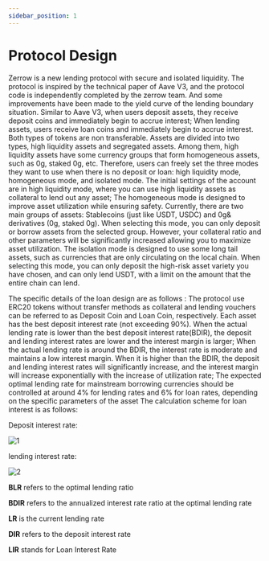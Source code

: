 ```yaml
---
sidebar_position: 1
---
```


# Protocol Design

Zerrow is a new lending protocol with secure and isolated liquidity.
The protocol is inspired by the technical paper of Aave V3, and the protocol code is independently completed by the zerrow team. And some improvements have been made to the yield curve of the lending boundary situation.
Similar to Aave V3, when users deposit assets, they receive deposit coins and immediately begin to accrue interest; When lending assets, users receive loan coins and immediately begin to accrue interest.
Both types of tokens are non transferable. Assets are divided into two types, high liquidity assets and segregated assets. Among them, high liquidity assets have some currency groups that form homogeneous assets, such as 0g, staked 0g, etc.
Therefore, users can freely set the three modes they want to use when there is no deposit or loan: high liquidity mode, homogeneous mode, and isolated mode.
The initial settings of the account are in high liquidity mode, where you can use high liquidity assets as collateral to lend out any asset;
The homogeneous mode is designed to improve asset utilization while ensuring safety. Currently, there are two main groups of assets: Stablecoins (just like USDT, USDC) and 0g& derivatives (0g, staked 0g). When selecting this mode, you can only deposit or borrow assets from the selected group. However, your collateral ratio and other parameters will be significantly increased allowing you to maximize asset utilization.
The isolation mode is designed to use some long tail assets, such as currencies that are only circulating on the local chain. When selecting this mode, you can only deposit the high-risk asset variety you have chosen, and can only lend USDT, with a limit on the amount that the entire chain can lend.

The specific details of the loan design are as follows :
The protocol use ERC20 tokens without transfer methods as collateral and lending vouchers can be referred to as Deposit Coin and Loan Coin, respectively.
Each asset has the best deposit interest rate (not exceeding 90%). When the actual lending rate is lower than the best deposit interest rate(BDIR), the deposit and lending interest rates are lower and the interest margin is larger; When the actual lending rate is around the BDIR, the interest rate is moderate and maintains a low interest margin. When it is higher than the BDIR, the deposit and lending interest rates will significantly increase, and the interest margin will increase exponentially with the increase of utilization rate;
The expected optimal lending rate for mainstream borrowing currencies should be controlled at around 4% for lending rates and 6% for loan rates, depending on the specific parameters of the asset
The calculation scheme for loan interest is as follows:

Deposit interest rate:

![1](img/image1.avif "1")

lending interest rate:

![2](img/image2.avif "2")

**BLR** refers to the optimal lending ratio

**BDIR** refers to the annualized interest rate ratio at the optimal lending rate

**LR** is the current lending rate

**DIR** refers to the deposit interest rate

**LIR** stands for Loan Interest Rate

